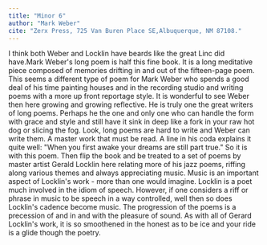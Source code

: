 ```yaml
---
title: "Minor 6"
author: "Mark Weber"
cite: "Zerx Press, 725 Van Buren Place SE,Albuquerque, NM 87108."
---
```


I think both Weber and Locklin have beards like the great Linc did have.Mark Weber's long poem is half this fine book. It is a long meditative piece composed of memories drifting in and out of the fifteen-page poem. This seems a different type of poem for Mark Weber who spends a good deal of his time painting houses and in the recording studio and writing poems with a more up front reportage style. It is wonderful to see Weber then here growing and growing reflective. He is truly one the great writers of long poems. Perhaps he the one and only one who can handle the form with grace and style and still have it sink in deep like a fork in your raw hot dog or slicing the fog. Look, long poems are hard to write and Weber can write them. A master work that must be read. A line in his coda explains it quite well: "When you first awake your dreams are still part true." So it is with this poem. Then flip the book and be treated to a set of poems by master artist Gerald Locklin here relating more of his jazz poems, riffing along various themes and always appreciating music. Music is an important aspect of Locklin's work - more than one would imagine. Locklin is a poet much involved in the idiom of speech. However, if one considers a riff or phrase in music to be speech in a way controlled, well then so does Locklin's cadence become music. The progression of the poems is a precession of and in and with the pleasure of sound. As with all of Gerard Locklin's work, it is so smoothened in the honest as to be ice and your ride is a glide though the poetry.
